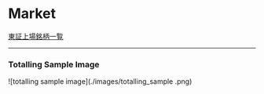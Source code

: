 # Market

[東証上場銘柄一覧](https://www.jpx.co.jp/markets/statistics-equities/misc/01.html)

***

### Totalling Sample Image

![totalling sample image](./images/totalling_sample .png)